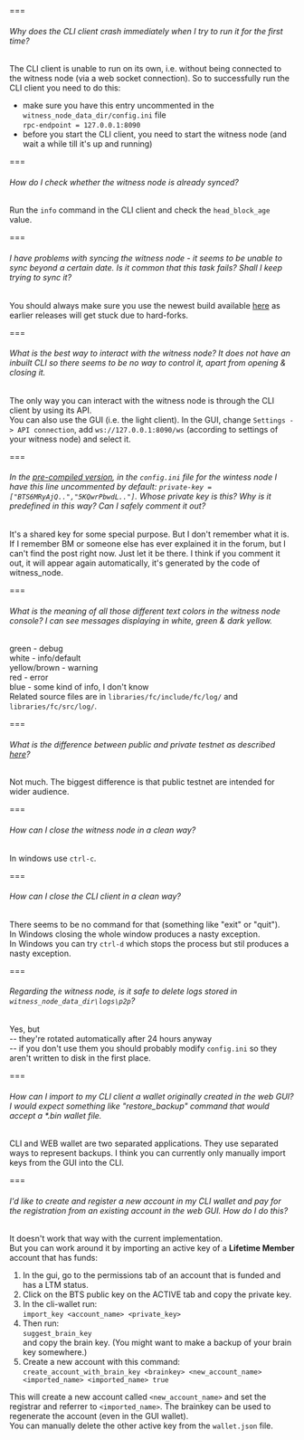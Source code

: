 ===
###### Why does the CLI client crash immediately when I try to run it for the first time?
The CLI client is unable to run on its own, i.e. without being connected to the witness node (via a web socket connection). So to successfully run the CLI client you need to do this:
* make sure you have this entry uncommented in the `witness_node_data_dir/config.ini` file  
`rpc-endpoint = 127.0.0.1:8090`
* before you start the CLI client, you need to start the witness node (and wait a while till it's up and running)

===
###### How do I check whether the witness node is already synced?
Run the `info` command in the CLI client and check the `head_block_age` value.

===
###### I have problems with syncing the witness node - it seems to be unable to sync beyond a certain date. Is it common that this task fails? Shall I keep trying to sync it?
You should always make sure you use the newest build available [here](https://github.com/bitshares/bitshares-2/releases/latest) as earlier releases will get stuck due to hard-forks.

===
###### What is the best way to interact with the witness node? It does not have an inbuilt CLI so there seems to be no way to control it, apart from opening & closing it.
The only way you can interact with the witness node is through the CLI client by using its API.  
You can also use the GUI (i.e. the light client). In the GUI, change `Settings -> API connection`, add `ws://127.0.0.1:8090/ws` (according to settings of your witness node) and select it.

===
###### In the [pre-compiled version](https://github.com/bitshares/bitshares-2/releases), in the `config.ini` file for the wintess node I have this line uncommented by default: `private-key = ["BTS6MRyAjQ..","5KQwrPbwdL.."]`. Whose private key is this? Why is it predefined in this way? Can I safely comment it out?
It's a shared key for some special purpose. But I don't remember what it is. If I remember BM or someone else has ever explained it in the forum, but I can't find the post right now. Just let it be there. I think if you comment it out, it will appear again automatically, it's generated by the code of witness_node.

===
###### What is the meaning of all those different text colors in the witness node console? I can see messages displaying in white, green & dark yellow.
green - debug  
white - info/default  
yellow/brown - warning  
red - error  
blue - some kind of info, I don't know  
Related source files are in `libraries/fc/include/fc/log/` and `libraries/fc/src/log/`.


===
###### What is the difference between public and private testnet as described [here](http://docs.bitshares.eu/testnet/index.html)?
Not much. The biggest difference is that public testnet are intended for wider audience.

===
###### How can I close the witness node in a clean way?
In windows use `ctrl-c`.

===
###### How can I close the CLI client in a clean way?
There seems to be no command for that (something like "exit" or "quit").  
In Windows closing the whole window produces a nasty exception.  
In Windows you can try `ctrl-d` which stops the process but stil produces a nasty exception.

===
###### Regarding the witness node, is it safe to delete logs stored in `witness_node_data_dir\logs\p2p`?
Yes, but  
-- they're rotated automatically after 24 hours anyway  
-- if you don't use them you should probably modify `config.ini` so they aren't written to disk in the first place.

===
######  How can I import to my CLI client a wallet originally created in the web GUI? I would expect something like "restore_backup" command that would accept a *.bin wallet file.
CLI and WEB wallet are two separated applications. They use separated ways to represent backups. I think you can currently only manually import keys from the GUI into the CLI.

===
###### I'd like to create and register a new account in my CLI wallet and pay for the registration from an existing account in the web GUI. How do I do this?
It doesn't work that way with the current implementation.  
But you can work around it by importing an active key of a **Lifetime Member** account that has funds:

1. In the gui, go to the permissions tab of an account that is funded and has a LTM status.
2. Click on the BTS public key on the ACTIVE tab and copy the private key.
3. In the cli-wallet run:  
`import_key <account_name> <private_key>`
4. Then run:  
`suggest_brain_key`  
and copy the brain key. (You might want to make a backup of your brain key somewhere.)
5. Create a new account with this command:  
`create_account_with_brain_key <brainkey> <new_account_name> <imported_name> <imported_name> true`

This will create a new account called `<new_account_name>` and set the registrar and referrer to `<imported_name>`.
The brainkey can be used to regenerate the account (even in the GUI wallet).  
You can manually delete the other active key from the `wallet.json` file.
